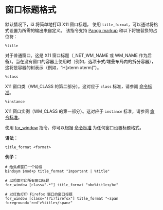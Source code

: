 # 窗口标题格式

默认情况下，i3 将简单地打印 X11 窗口标题。
使用 `title_format`，可以通过将格式设置为所需的输出来自定义。
该指令支持 [Pango markup](https://developer.gnome.org/pango/stable/pango-Markup.html) 和以下将被替换的占位符：

`%title`

对于普通窗口，这是 X11 窗口标题（_NET_WM_NAME 或 WM_NAME 作为后备）。当在没有窗口的容器上使用时（例如，选项卡式/堆叠布局内的拆分容器），这将是容器的树表示（例如，“H[xterm xterm]”）。

`%class`

X11 窗口类（WM_CLASS 的第二部分）。这对应于 `class` 标准，请参阅 [命令标准](命令列表.md#class)。

`%instance`

X11 窗口实例（WM_CLASS 的第一部分）。这对应于 `instance` 标准，请参阅 [命令标准](命令列表.md#instance)。

使用 [for_window](https://zjuyk.site/i3wm-userguide-zh/%E9%85%8D%E7%BD%AEi3/%E9%92%88%E5%AF%B9%E7%AA%97%E5%8F%A3%E4%B8%93%E7%94%A8%E5%91%BD%E4%BB%A4%EF%BC%88for_window%EF%BC%89.html) 指令，你可以根据 [命令标准](命令列表.md#for_window) 为任何窗口设置标题格式。

**语法：**

```
title_format <format>
```

**例子：**

```
# 给焦点窗口一个前缀
bindsym $mod+p title_format "Important | %title"

# 以粗体打印所有窗口标题
for_window [class=".*"] title_format "<b>%title</b>"

# 以红色打印 Firefox 窗口的窗口标题
for_window [class="(?i)firefox"] title_format "<span foreground='red'>%title</span>"
```